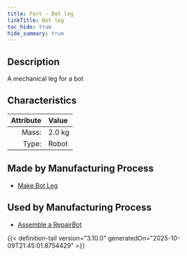 ```yaml
---
title: Part - Bot leg
linkTitle: Bot leg
toc_hide: true
hide_summary: true
---
```

<!-- This is generated by the MarsSim HelpGenertor, do not edit. -->

## Description
A mechanical leg for a bot&#10;&#9;&#9;

## Characteristics

| Attribute      | Value |
|--------:|:------|
|Mass:|2.0 kg|
|Type:|Robot|

## Made by Manufacturing Process

- [Make Bot Leg](/docs/definitions/process/make-bot-leg)

## Used by Manufacturing Process

- [Assemble a RepairBot](/docs/definitions/process/assemble-a-repairbot)



{{< definition-tail version="3.10.0" generatedOn="2025-10-09T21:45:01.8754429" >}}




